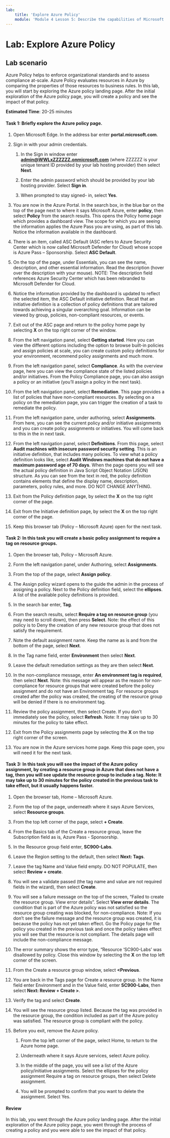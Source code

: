 ```yaml
---
lab:
    title: 'Explore Azure Policy'
    module: 'Module 4 Lesson 5: Describe the capabilities of Microsoft compliance solutions: Describe Azure Policy'
---
```



# Lab: Explore Azure Policy

## Lab scenario
Azure Policy helps to enforce organizational standards and to assess compliance at-scale. Azure Policy evaluates resources in Azure by comparing the properties of those resources to business rules. In this lab, you will start by exploring the Azure policy landing page. After the initial exploration of the Azure policy page, you will create a policy and see the impact of that policy.


**Estimated Time**: 20-25 minutes

#### Task 1: Briefly explore the Azure policy page.

1. Open Microsoft Edge. In the address bar enter **portal.microsoft.com**.

1. Sign in with your admin credentials.
    1. In the Sign in window enter **admin@WWLxZZZZZZ.onmicrosoft.com** (where ZZZZZZ is your unique tenant ID provided by your lab hosting provider) then select **Next**.
    
    1. Enter the admin password which should be provided by your lab hosting provider. Select **Sign in**.
    1. When prompted to stay signed- in, select **Yes**.

1. You are now in the Azure Portal.  In the search box, in the blue bar on the top of the page next to where it says Microsoft Azure, enter **policy**, then select **Policy** from the search results. This opens the Policy home page which provides a dashboard view.  The scope for which you are seeing the information applies the Azure Pass you are using, as part of this lab.   Notice the information available in the dashboard.

1. There is an item, called ASC Default (ASC refers to Azure Security Center which is now called Microsoft Defender for Cloud) whose scope is Azure Pass – Sponsorship.   Select **ASC Default**.

1. On the top of the page, under Essentials, you can see the name, description, and other essential information.  Read the description (hover over the description with your mouse). NOTE: The description field references Azure Security Center which has been rebranded to Microsoft Defender for Cloud.

1. Notice the information provided by the dashboard is updated to reflect the selected item, the ASC Default initiative definition.  Recall that an initiative definition is a collection of policy definitions that are tailored towards achieving a singular overarching goal. Information can be viewed by group, policies, non-compliant resources, or events.

1. Exit out of the ASC page and return to the policy home page by selecting **X** on the top right corner of the window.

1. From the left navigation panel, select **Getting started**.  Here you can view the different options including the option to browse built-in policies and assign policies at scale, you can create custom policy definitions for your environment, recommend policy assignments and much more.

1. From the left navigation panel, select **Compliance**.  As with the overview page, here you can view the compliance state of the listed policies and/or initiatives.  From the Policy Compliance page, you can also assign a policy or an initiative (you’ll assign a policy in the next task).

1. From the left navigation panel, select **Remediation**.  This page provides a list of policies that have non-compliant resources.  By selecting on a policy on the remediation page, you can trigger the creation of a task to remediate the policy.  

1. From the left navigation pane, under authoring, select **Assignments**.  From here, you can see the current policy and/or initiative assignments and you can create policy assignments or initiatives.  You will come back to this in the in next task.  

1. From the left navigation panel, select **Definitions**.  From this page, select **Audit machines with insecure password security setting**.  This is an initiative definition, that includes many policies.  To view what a policy definition looks like, select **Audit Windows machines that do not have a maximum password age of 70 days**.  When the page opens you will see the actual policy definition in Java Script Object Notation (JSON) structure.   As you can see from the text in red, the policy definition contains elements that define the display name, description, parameters, policy rules, and more. DO NOT CHANGE ANYTHING.  

1. Exit from the Policy definition page, by select the **X** on the top right corner of the page.

1. Exit from the Initiative definition page, by select the **X** on the top right corner of the page.

1. Keep this browser tab (Policy – Microsoft Azure) open for the next task.

#### Task 2:  In this task you will create a basic policy assignment to require a tag on resource groups.

1. Open the browser tab, Policy – Microsoft Azure.

1. Form the left navigation panel, under Authoring, select **Assignments**.

1. From the top of the page, select **Assign policy**.

1. The Assign policy wizard opens to the guide the admin in the process of assigning a policy.  Next to the Policy definition field, select the **ellipses**.  A list of the available policy definitions is provided.  

1. In the search bar enter, **Tag**.

1. From the search results, select **Require a tag on resource group** (you may need to scroll down), then press **Select**.  Note: the effect of this policy is to Deny the creation of any new resource group that does not satisfy the requirement.  

1. Note the default assignment name.  Keep the name as is and from the bottom of the page, select **Next**.

1. In the Tag name field, enter **Environment** then select **Next**. 

1. Leave the default remediation settings as they are then select **Next**. 

1. In the non-compliance message, enter **An environment tag is required**, then select **Next**. Note: this message will appear as the reason for non-compliance for resource groups that were created before the policy assignment and do not have an Environment tag.  For resource groups created after the policy was created, the creating of the resource group will be denied if there is no environment tag.

1. Review the policy assignment, then select Create.  If you don’t immediately see the policy, select **Refresh**. Note: It may take up to 30 minutes for the policy to take effect.

1. Exit from the Policy assignments page by selecting the **X** on the top right corner of the screen.

1. You are now in the Azure services home page.  Keep this page open, you will need it for the next task.

#### Task 3:  In this task you will see the impact of the Azure policy assignment, by creating a resource group in Azure that does not have a tag, then you will see update the resource group to include a tag.  Note: It may take up to 30 minutes for the policy created in the previous task to take effect, but it usually happens faster.

1. Open the browser tab, Home – Microsoft Azure.

1. Form the top of the page, underneath where it says Azure Services, select **Resource groups**.

1. From the top left corner of the page, select **+ Create**.

1. From the Basics tab of the Create a resource group, leave the Subscription field as is, Azure Pass -  Sponsorship.

1. In the Resource group field enter, **SC900-Labs**.

1. Leave the Region setting to the default, then select **Next: Tags**.

1. Leave the tag Name and Value field empty.  DO NOT POPULATE, then select **Review + create**.

1. You will see a validate passed (the tag name and value are not required fields in the wizard), then select **Create**.

1. You will see a failure message on the top of the screen, “Failed to create the resource group. View error details”.  Select **View error details**. The condition that is part of the Azure policy was not satisfied so the resource group creating was blocked, for non-compliance. Note: If you don’t see the failure message and the resource group was created, it is because the policy has not yet taken effect.  Go the Policy page for the policy you created in the previous task and once the policy takes effect you will see that the resource is not compliant.  The details page will include the non-compliance message.

1. The error summary shows the error type, “Resource ‘SC900-Labs’ was disallowed by policy.  Close this window by selecting the **X** on the top left corner of the screen.

1. From the Create a resource group window, select **<Previous**.

1. You are back in the Tags page for Create a resource group.  In the Name field enter Environment and in the Value field, enter **SC900-Labs**, then select **Next: Review + Create >**.

1. Verify the tag and select **Create**.

1. You will see the resource group listed.  Because the tag was provided in the resource group, the condition included as part of the Azure policy was satisfied.  The resource group is compliant with the policy.

1. Before you exit, remove the Azure policy.
    1. From the top left corner of the page, select Home, to return to the Azure home page.
    
    1. Underneath where it says Azure services, select Azure policy.
    1. In the middle of the page, you will see a list of the Azure policy/initiative assignments.  Select the ellipses for the policy assignment Require a tag on resource groups, then select Delete assignment.
    1. You will be prompted to confirm that you want to delete the assignment.  Select Yes.


#### Review

In this lab, you went through the Azure policy landing page. After the initial exploration of the Azure policy page, you went through the process of creating a policy and you were able to see the impact of that policy.
